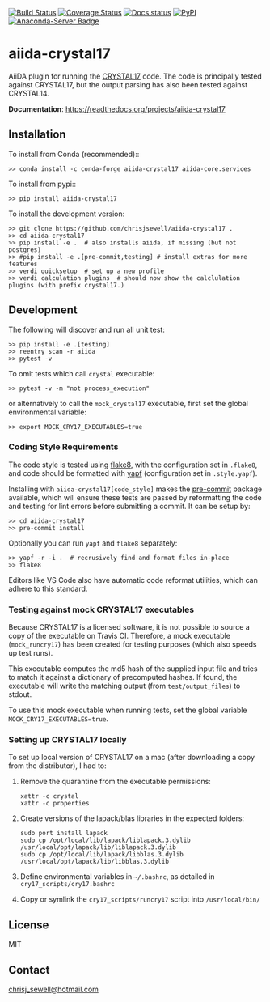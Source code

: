 [![Build Status](https://travis-ci.org/chrisjsewell/aiida-crystal17.svg?branch=master)](https://travis-ci.org/chrisjsewell/aiida-crystal17)
[![Coverage Status](https://coveralls.io/repos/github/chrisjsewell/aiida-crystal17/badge.svg?branch=master)](https://coveralls.io/github/chrisjsewell/aiida-crystal17?branch=master)
[![Docs status](https://readthedocs.org/projects/aiida-crystal17/badge)](http://aiida-crystal17.readthedocs.io/)
[![PyPI](https://img.shields.io/pypi/v/aiida-crystal17.svg)](https://pypi.python.org/pypi/aiida-crystal17/)
[![Anaconda-Server Badge](https://anaconda.org/conda-forge/aiida-crystal17/badges/version.svg)](https://anaconda.org/conda-forge/aiida-crystal17)

# aiida-crystal17

AiiDA plugin for running the [CRYSTAL17](http://www.crystal.unito.it/) code.
The code is principally tested against CRYSTAL17,
but the output parsing has also been tested against CRYSTAL14.

**Documentation**: https://readthedocs.org/projects/aiida-crystal17

## Installation

To install from Conda (recommended)::

```shell
>> conda install -c conda-forge aiida-crystal17 aiida-core.services
```

To install from pypi::

```shell
>> pip install aiida-crystal17
```

To install the development version:

```shell
>> git clone https://github.com/chrisjsewell/aiida-crystal17 .
>> cd aiida-crystal17
>> pip install -e .  # also installs aiida, if missing (but not postgres)
>> #pip install -e .[pre-commit,testing] # install extras for more features
>> verdi quicksetup  # set up a new profile
>> verdi calculation plugins  # should now show the calclulation plugins (with prefix crystal17.)
```

## Development

The following will discover and run all unit test:

```shell
>> pip install -e .[testing]
>> reentry scan -r aiida
>> pytest -v
```

To omit tests which call `crystal` executable:

```shell
>> pytest -v -m "not process_execution"
```

or alternatively to call the `mock_crystal17` executable,
first set the global environmental variable:

```shell
>> export MOCK_CRY17_EXECUTABLES=true
```

### Coding Style Requirements

The code style is tested using [flake8](http://flake8.pycqa.org),
with the configuration set in `.flake8`, and code should be formatted with [yapf](https://github.com/google/yapf) (configuration set in `.style.yapf`).

Installing with `aiida-crystal17[code_style]` makes the [pre-commit](https://pre-commit.com/)
package available, which will ensure these tests are passed by reformatting the code
and testing for lint errors before submitting a commit.
It can be setup by:

```shell
>> cd aiida-crystal17
>> pre-commit install
```

Optionally you can run `yapf` and `flake8` separately:

```shell
>> yapf -r -i .  # recrusively find and format files in-place
>> flake8
```

Editors like VS Code also have automatic code reformat utilities, which can adhere to this standard.

### Testing against mock CRYSTAL17 executables

Because CRYSTAL17 is a licensed software, it is not possible to source a copy of the executable on Travis CI.
Therefore, a mock executable (`mock_runcry17`) has been created for testing purposes (which also speeds up test runs).

This executable computes the md5 hash of the supplied input file and tries to match it against a dictionary of
precomputed hashes. If found, the executable will write the matching output (from `test/output_files`) to stdout.

To use this mock executable when running tests, set the global variable `MOCK_CRY17_EXECUTABLES=true`.

### Setting up CRYSTAL17 locally

To set up local version of CRYSTAL17 on a mac (after downloading a copy from the distributor), I had to:

1. Remove the quarantine from the executable permissions:

    ```shell
    xattr -c crystal
    xattr -c properties
    ```

2. Create versions of the lapack/blas libraries in the expected folders:

    ```shell
    sudo port install lapack
    sudo cp /opt/local/lib/lapack/liblapack.3.dylib /usr/local/opt/lapack/lib/liblapack.3.dylib
    sudo cp /opt/local/lib/lapack/libblas.3.dylib /usr/local/opt/lapack/lib/libblas.3.dylib
    ```

3. Define environmental variables in `~/.bashrc`, as detailed in `cry17_scripts/cry17.bashrc`
4. Copy or symlink the `cry17_scripts/runcry17` script into `/usr/local/bin/`

## License

MIT

## Contact

chrisj_sewell@hotmail.com
